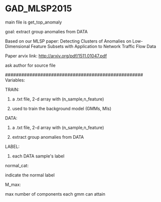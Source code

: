 # GAD_MLSP2015

main file is get_top_anomaly

goal: extract group anomalies from DATA

Based on our MLSP paper:
Detecting Clusters of Anomalies on Low-Dimensional Feature Subsets with
Application to Network Traffic Flow Data

Paper arvix link: http://arxiv.org/pdf/1511.01047.pdf

ask author for source file

###################################################
Variables:

TRAIN:

1) a .txt file, 2-d array with (n_sample,n_feature)

2) used to train the background model (GMMs, MIs)

DATA:

1) a .txt file, 2-d array with (n_sample,n_feature)

2) extract group anomalies from DATA

LABEL:

1) each DATA sample's label

normal_cat:

indicate the normal label

M_max:

max number of components each gmm can attain

